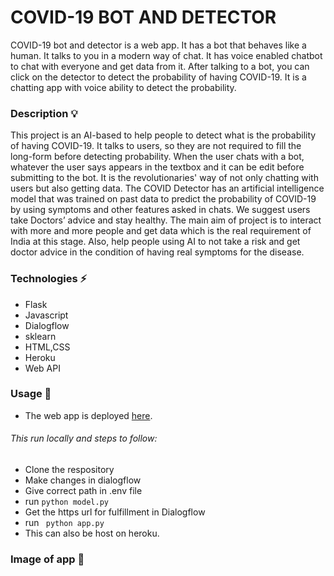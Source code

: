 # COVID-19 BOT AND DETECTOR

COVID-19 bot and detector is a web app. It has a bot that behaves like a human. It talks to you in a modern way of chat. It has voice enabled chatbot to chat with everyone and get data from it. After talking to a bot, you can click on the detector to detect the probability of having COVID-19.  It is a chatting app with voice ability to detect the probability.
 
### Description :bulb:
This project is an AI-based to help people to detect what is the probability of having COVID-19. It talks to users, so they are not required to fill the long-form before detecting probability. When the user chats with a bot, whatever the user says appears in the textbox and it can be edit before submitting to the bot. It is the revolutionaries' way of not only chatting with users but also getting data.
The COVID Detector has an artificial intelligence model that was trained on past data to predict the probability of COVID-19 by using symptoms and other features asked in chats. We suggest users take Doctors’ advice and stay healthy. The main aim of project is to interact with more and more people and get data which is the real requirement of India at this stage. Also, help people using AI to not take a risk and get doctor advice in the condition of having real symptoms for the disease.

### Technologies :zap:
* Flask
* Javascript
* Dialogflow
* sklearn
* HTML,CSS
* Heroku
* Web API

### Usage  :pushpin:
* The web app is deployed [here](https://covidbotdetector.herokuapp.com).
###### This run locally and steps to follow:
* Clone the respository
* Make changes in dialogflow 
* Give correct path in .env file
* run 
` python model.py `
* Get the https url for fulfillment in Dialogflow
* run
` python app.py`
* This can also be host on heroku.
### Image of app :page_facing_up:






